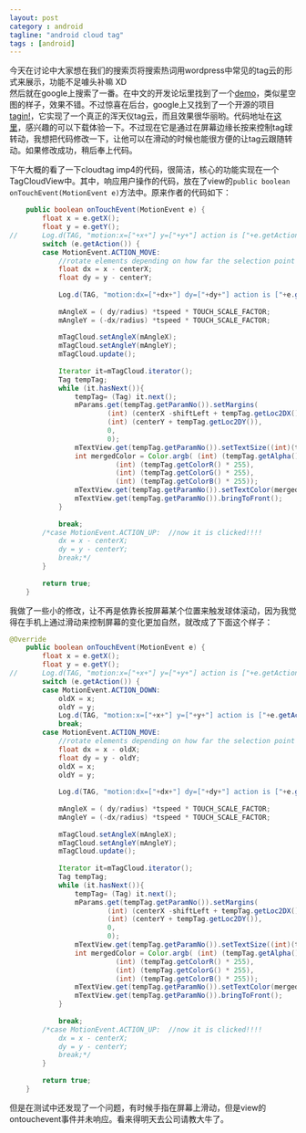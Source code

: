 ```yaml
---
layout: post
category : android
tagline: "android cloud tag"
tags : [android]
---
```

今天在讨论中大家想在我们的搜索页将搜索热词用wordpress中常见的tag云的形式来展示，功能不足噱头补嘛 XD  
然后就在google上搜索了一番。在中文的开发论坛里找到了一个[demo][1]，类似星空图的样子，效果不错。不过惊喜在后台，google上又找到了一个开源的项目[tagin!][2]，它实现了一个真正的浑天仪tag云，而且效果很华丽哟。代码地址在[这里][3]，感兴趣的可以下载体验一下。不过现在它是通过在屏幕边缘长按来控制tag球转动，我想把代码修改一下，让他可以在滑动的时候也能很方便的让tag云跟随转动。如果修改成功，稍后奉上代码。

下午大概的看了一下cloudtag imp4的代码，很简洁，核心的功能实现在一个TagCloudView中。其中，响应用户操作的代码，放在了view的`public boolean onTouchEvent(MotionEvent e)`方法中。原来作者的代码如下：

``` java
	public boolean onTouchEvent(MotionEvent e) {
		float x = e.getX();
		float y = e.getY();
//		Log.d(TAG, "motion:x=["+x+"] y=["+y+"] action is ["+e.getAction()+"]");
		switch (e.getAction()) {
		case MotionEvent.ACTION_MOVE:	
			//rotate elements depending on how far the selection point is from center of cloud
			float dx = x - centerX;
			float dy = y - centerY;
			
			Log.d(TAG, "motion:dx=["+dx+"] dy=["+dy+"] action is ["+e.getAction()+"]");
			
			mAngleX = ( dy/radius) *tspeed * TOUCH_SCALE_FACTOR;
			mAngleY = (-dx/radius) *tspeed * TOUCH_SCALE_FACTOR;
	    	
			mTagCloud.setAngleX(mAngleX);
	    	mTagCloud.setAngleY(mAngleY);
	    	mTagCloud.update();
	    	
	    	Iterator it=mTagCloud.iterator();
	    	Tag tempTag;
	    	while (it.hasNext()){
	    		tempTag= (Tag) it.next();              
	    		mParams.get(tempTag.getParamNo()).setMargins(	
						(int) (centerX -shiftLeft + tempTag.getLoc2DX()), 
						(int) (centerY + tempTag.getLoc2DY()), 
						0, 
						0);
				mTextView.get(tempTag.getParamNo()).setTextSize((int)(tempTag.getTextSize() * tempTag.getScale()));
				int mergedColor = Color.argb( (int)	(tempTag.getAlpha() * 255), 
						  (int)	(tempTag.getColorR() * 255), 
						  (int)	(tempTag.getColorG() * 255), 
						  (int) (tempTag.getColorB() * 255));
				mTextView.get(tempTag.getParamNo()).setTextColor(mergedColor);
				mTextView.get(tempTag.getParamNo()).bringToFront();
	    	}
			
			break;
		/*case MotionEvent.ACTION_UP:  //now it is clicked!!!!		
			dx = x - centerX;
			dy = y - centerY;			
			break;*/
		}
		
		return true;
	}
```
我做了一些小的修改，让不再是依靠长按屏幕某个位置来触发球体滚动，因为我觉得在手机上通过滑动来控制屏幕的变化更加自然，就改成了下面这个样子：


``` java
@Override
	public boolean onTouchEvent(MotionEvent e) {
		float x = e.getX();
		float y = e.getY();
//		Log.d(TAG, "motion:x=["+x+"] y=["+y+"] action is ["+e.getAction()+"]");
		switch (e.getAction()) {
		case MotionEvent.ACTION_DOWN:
			oldX = x;
			oldY = y;
			Log.d(TAG, "motion:x=["+x+"] y=["+y+"] action is ["+e.getAction()+"]");
			break;
		case MotionEvent.ACTION_MOVE:	
			//rotate elements depending on how far the selection point is from center of cloud
			float dx = x - oldX;
			float dy = y - oldY;
			oldX = x;
			oldY = y;
			
			Log.d(TAG, "motion:dx=["+dx+"] dy=["+dy+"] action is ["+e.getAction()+"]");
			
			mAngleX = ( dy/radius) *tspeed * TOUCH_SCALE_FACTOR;
			mAngleY = (-dx/radius) *tspeed * TOUCH_SCALE_FACTOR;
	    	
			mTagCloud.setAngleX(mAngleX);
	    	mTagCloud.setAngleY(mAngleY);
	    	mTagCloud.update();
	    	
	    	Iterator it=mTagCloud.iterator();
	    	Tag tempTag;
	    	while (it.hasNext()){
	    		tempTag= (Tag) it.next();              
	    		mParams.get(tempTag.getParamNo()).setMargins(	
						(int) (centerX -shiftLeft + tempTag.getLoc2DX()), 
						(int) (centerY + tempTag.getLoc2DY()), 
						0, 
						0);
				mTextView.get(tempTag.getParamNo()).setTextSize((int)(tempTag.getTextSize() * tempTag.getScale()));
				int mergedColor = Color.argb( (int)	(tempTag.getAlpha() * 255), 
						  (int)	(tempTag.getColorR() * 255), 
						  (int)	(tempTag.getColorG() * 255), 
						  (int) (tempTag.getColorB() * 255));
				mTextView.get(tempTag.getParamNo()).setTextColor(mergedColor);
				mTextView.get(tempTag.getParamNo()).bringToFront();
	    	}
			
			break;
		/*case MotionEvent.ACTION_UP:  //now it is clicked!!!!		
			dx = x - centerX;
			dy = y - centerY;			
			break;*/
		}
		
		return true;
	}
```

但是在测试中还发现了一个问题，有时候手指在屏幕上滑动，但是view的ontouchevent事件并未响应。看来得明天去公司请教大牛了。


[1]: http://www.eyeandroid.com/thread-1313-1-1.html
[2]: https://sites.google.com/site/tagindemo/TagCloud
[3]: https://code.launchpad.net/~saranasr83/tagin/TagCloud
